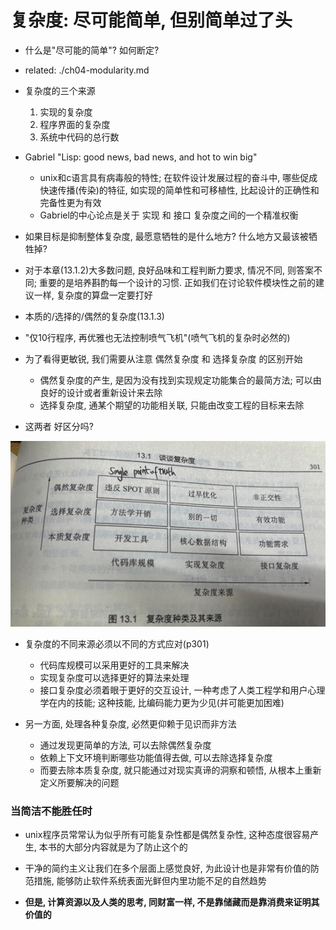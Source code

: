 复杂度: 尽可能简单, 但别简单过了头
==========================================

+ 什么是"尽可能的简单"? 如何断定?

+ related: ./ch04-modularity.md

+ 复杂度的三个来源
    1. 实现的复杂度
    2. 程序界面的复杂度
    3. 系统中代码的总行数

+ Gabriel "Lisp: good news, bad news, and hot to win big"
    + unix和c语言具有病毒般的特性; 在软件设计发展过程的奋斗中, 哪些促成快速传播(传染)的特征, 如实现的简单性和可移植性, 比起设计的正确性和完备性更为有效
    + Gabriel的中心论点是关于 实现 和 接口 复杂度之间的一个精准权衡

+ 如果目标是抑制整体复杂度, 最愿意牺牲的是什么地方? 什么地方又最该被牺牲掉?

+ 对于本章(13.1.2)大多数问题, 良好品味和工程判断力要求, 情况不同, 则答案不同; 重要的是培养斟酌每一个设计的习惯. 正如我们在讨论软件模块性之前的建议一样, 复杂度的算盘一定要打好

+ 本质的/选择的/偶然的复杂度(13.1.3)

+ "仅10行程序, 再优雅也无法控制喷气飞机"(喷气飞机的复杂时必然的)

+ 为了看得更敏锐, 我们需要从注意 偶然复杂度 和 选择复杂度 的区别开始
    + 偶然复杂度的产生, 是因为没有找到实现规定功能集合的最简方法; 可以由良好的设计或者重新设计来去除
    + 选择复杂度, 通某个期望的功能相关联, 只能由改变工程的目标来去除

+ 这两者 好区分吗?


![复杂度种类及其来源](./fuzaduzhonglei-laiyuan.png)


+ 复杂度的不同来源必须以不同的方式应对(p301)
    + 代码库规模可以采用更好的工具来解决
    + 实现复杂度可以选择更好的算法来处理
    + 接口复杂度必须着眼于更好的交互设计, 一种考虑了人类工程学和用户心理学在内的技能; 这种技能, 比编码能力更为少见(并可能更加困难)

+ 另一方面, 处理各种复杂度, 必然更仰赖于见识而非方法
    + 通过发现更简单的方法, 可以去除偶然复杂度
    + 依赖上下文环境判断哪些功能值得去做, 可以去除选择复杂度
    + 而要去除本质复杂度, 就只能通过对现实真谛的洞察和顿悟, 从根本上重新定义所要解决的问题


### 当简洁不能胜任时

+ unix程序员常常认为似乎所有可能复杂性都是偶然复杂性, 这种态度很容易产生, 本书的大部分内容就是为了防止这个的

+ 干净的简约主义让我们在多个层面上感觉良好, 为此设计也是非常有价值的防范措施, 能够防止软件系统表面光鲜但内里功能不足的自然趋势

+ **但是, 计算资源以及人类的思考, 同财富一样, 不是靠储藏而是靠消费来证明其价值的**








